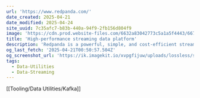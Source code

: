 ```yaml
---
url: 'https://www.redpanda.com/'
date_created: 2025-04-21
date_modified: 2025-04-24
site_uuid: 7c35afc7-b83b-440a-94f9-2fb156d804f9
image: 'https://cdn.prod.website-files.com/6632a83042773c5a1a5f4443/667df72570a3405cfe049d9a_social-card.webp'
title: 'High-performance streaming data platform'
description: 'Redpanda is a powerful, simple, and cost-efficient streaming data platform that is compatible with Kafka® APIs while eliminating Kafka complexity.'
og_last_fetch: '2025-04-21T00:50:57.504Z'
og_screenshot_url: 'https://ik.imagekit.io/xvpgfijuw/uploads/lossless/screenshots/20250527_Redpanda_og_screenshot.jpeg'
tags:
  - Data-Utilities
  - Data-Streaming
---
```


[[Tooling/Data Utilities/Kafka]]
